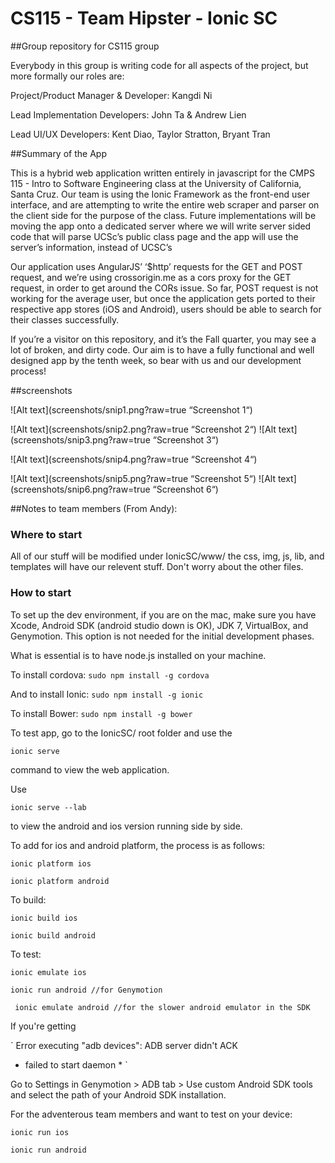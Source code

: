 # CS115 - Team Hipster - Ionic SC 
##Group repository for CS115 group

Everybody in this group is writing code for all aspects of the project, but more formally our roles are: 

Project/Product Manager & Developer: Kangdi Ni

Lead Implementation Developers: John Ta & Andrew Lien

Lead UI/UX Developers: Kent Diao, Taylor Stratton, Bryant Tran


##Summary of the App 

This is a hybrid web application written entirely in javascript for the CMPS 115 - Intro to Software Engineering class at the University of California, Santa Cruz. Our team is using the Ionic Framework as the front-end user interface, and are attempting to write the entire web scraper and parser on the client side for the purpose of the class. Future implementations will be moving the app onto a dedicated server where we will write server sided code that will parse UCSc’s public class page and the app will use the server’s information, instead of UCSC’s 

Our application uses AngularJS’ ‘$http’ requests for the GET and POST request, and we’re using crossorigin.me as a cors proxy for the GET request, in order to get around the CORs issue. So far, POST request is not working for the average user, but once the application gets ported to their respective app stores (iOS and Android), users should be able to search for their classes successfully. 

If you’re a visitor on this repository, and it’s the Fall quarter, you may see a lot of broken, and dirty code. Our aim is to have a fully functional and well designed app by the tenth week, so bear with us and our development process! 

##screenshots 

![Alt text](screenshots/snip1.png?raw=true “Screenshot 1“)

![Alt text](screenshots/snip2.png?raw=true “Screenshot 2“)
![Alt text](screenshots/snip3.png?raw=true “Screenshot 3“)

![Alt text](screenshots/snip4.png?raw=true “Screenshot 4“)

![Alt text](screenshots/snip5.png?raw=true “Screenshot 5“)
![Alt text](screenshots/snip6.png?raw=true “Screenshot 6“)



##Notes to team members (From Andy): 

### Where to start

All of our stuff will be modified under IonicSC/www/ the css, img, js, lib, and templates will have our relevent stuff. Don't worry about the other files. 

### How to start

To set up the dev environment, if you are on the mac, make sure you have Xcode, Android SDK (android studio down is OK), JDK 7, VirtualBox, and Genymotion. This option is not needed for the initial development phases.

What is essential is to have node.js installed on your machine. 

To install cordova: 
` sudo npm install -g cordova `

And to install Ionic: 
` sudo npm install -g ionic `

To install Bower:
` sudo npm install -g bower `

To test app, go to the IonicSC/ root folder and use the

` ionic serve `

command to view the web application. 

Use

` ionic serve --lab `

to view the android and ios version running side by side. 

To add for ios and android platform, the process is as follows:

` ionic platform ios `

` ionic platform android `

To build:

` ionic build ios `

` ionic build android `

To test:

` ionic emulate ios `

` ionic run android //for Genymotion `

`  ionic emulate android //for the slower android emulator in the SDK  `

If you're getting

` Error executing "adb devices": ADB server didn't ACK 

   * failed to start daemon * `

Go to Settings in Genymotion > ADB tab > Use custom Android SDK tools and select the path of your Android SDK installation. 

For the adventerous team members and want to test on your device: 

` ionic run ios `

` ionic run android `


